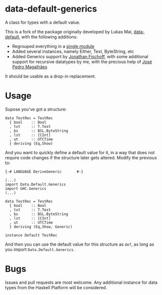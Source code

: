 data-default-generics
=====================

A class for types with a default value.

This is a fork of the package originally developed by Lukas Mai, [data-default](http://hackage.haskell.org/package/data-default), 
with the following additions:

* Regrouped everything in a [single module](https://github.com/mauke/data-default/commit/312844532f3c3c79fc5b0e911bffa74baf24b2f7#commitcomment-3989849)
* Added several instances, namely Either, Text, ByteString, etc
* Added Generics support by [Jonathan Fischoff](https://github.com/mauke/data-default/pull/4), 
  with some additional support for recursive datatypes by me, with the precious help of [José Pedro Magalhães](http://dreixel.net/)
  
It should be usable as a drop-in replacement.  

Usage
=====

Supose you've got a structure:

```
data TestRec = TestRec
  { bool    :: Bool
  , txt     :: T.Text
  , bs      :: BSL.ByteString
  , lst     :: [CInt]
  , ut      :: UTCTime
  } deriving (Eq,Show)
```

And you want to quickly define a default value for it, in a way that does not require code changes if the structure later gets altered.
Modify the previous to:


```
{-# LANGUAGE DeriveGeneric       #-} 

(...)
import Data.Default.Generics
import GHC.Generics
(...)

data TestRec = TestRec
  { bool    :: Bool
  , txt     :: T.Text
  , bs      :: BSL.ByteString
  , lst     :: [CInt]
  , ut      :: UTCTime
  } deriving (Eq,Show, Generic)
  
instance Default TestRec 
```

And then you can use the default value for this structure as ```def```, as long as you import ```Data.Default.Generics```.

Bugs 
=====

Issues and pull requests are most welcome. Any additional instance for data types from the Haskell Platform will be considered.
